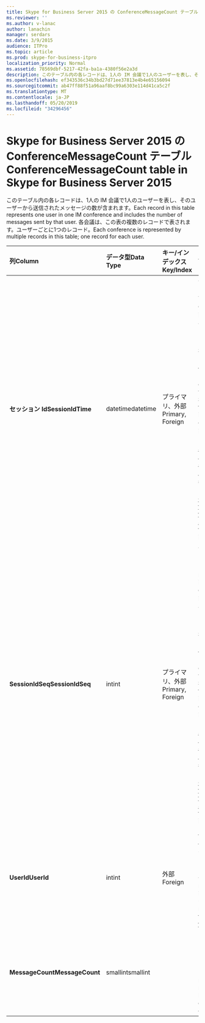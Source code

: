 ```yaml
---
title: Skype for Business Server 2015 の ConferenceMessageCount テーブル
ms.reviewer: ''
ms.author: v-lanac
author: lanachin
manager: serdars
ms.date: 3/9/2015
audience: ITPro
ms.topic: article
ms.prod: skype-for-business-itpro
localization_priority: Normal
ms.assetid: 78569dbf-5217-42fa-ba1a-4380f56e2a3d
description: このテーブル内の各レコードは、1人の IM 会議で1人のユーザーを表し、そのユーザーから送信されたメッセージの数が含まれます。 各会議は、この表の複数のレコードで表されます。ユーザーごとに1つのレコード。
ms.openlocfilehash: ef343536c34b3bd27d71ee37813e4b4e65156094
ms.sourcegitcommit: ab47ff88f51a96aaf8bc99a6303e114d41ca5c2f
ms.translationtype: MT
ms.contentlocale: ja-JP
ms.lasthandoff: 05/20/2019
ms.locfileid: "34296456"
---
```

# <a name="conferencemessagecount-table-in-skype-for-business-server-2015"></a><span data-ttu-id="ebcdd-104">Skype for Business Server 2015 の ConferenceMessageCount テーブル</span><span class="sxs-lookup"><span data-stu-id="ebcdd-104">ConferenceMessageCount table in Skype for Business Server 2015</span></span>
 
<span data-ttu-id="ebcdd-105">このテーブル内の各レコードは、1人の IM 会議で1人のユーザーを表し、そのユーザーから送信されたメッセージの数が含まれます。</span><span class="sxs-lookup"><span data-stu-id="ebcdd-105">Each record in this table represents one user in one IM conference and includes the number of messages sent by that user.</span></span> <span data-ttu-id="ebcdd-106">各会議は、この表の複数のレコードで表されます。ユーザーごとに1つのレコード。</span><span class="sxs-lookup"><span data-stu-id="ebcdd-106">Each conference is represented by multiple records in this table; one record for each user.</span></span>
  
|<span data-ttu-id="ebcdd-107">**列**</span><span class="sxs-lookup"><span data-stu-id="ebcdd-107">**Column**</span></span>|<span data-ttu-id="ebcdd-108">**データ型**</span><span class="sxs-lookup"><span data-stu-id="ebcdd-108">**Data Type**</span></span>|<span data-ttu-id="ebcdd-109">**キー/インデックス**</span><span class="sxs-lookup"><span data-stu-id="ebcdd-109">**Key/Index**</span></span>|<span data-ttu-id="ebcdd-110">**詳細**</span><span class="sxs-lookup"><span data-stu-id="ebcdd-110">**Details**</span></span>|
|:-----|:-----|:-----|:-----|
|<span data-ttu-id="ebcdd-111">**セッション Id**</span><span class="sxs-lookup"><span data-stu-id="ebcdd-111">**SessionIdTime**</span></span> <br/> |<span data-ttu-id="ebcdd-112">datetime</span><span class="sxs-lookup"><span data-stu-id="ebcdd-112">datetime</span></span>  <br/> |<span data-ttu-id="ebcdd-113">プライマリ、外部</span><span class="sxs-lookup"><span data-stu-id="ebcdd-113">Primary, Foreign</span></span>  <br/> |<span data-ttu-id="ebcdd-114">会議インスタンスの時刻。</span><span class="sxs-lookup"><span data-stu-id="ebcdd-114">Time of conference instance.</span></span> <span data-ttu-id="ebcdd-115">電話会議インスタンスを一意に識別するために**Sessionidseq**と組み合わせて使用されます。</span><span class="sxs-lookup"><span data-stu-id="ebcdd-115">Used in conjunction with **SessionIdSeq** to uniquely identify a conference instance.</span></span> <span data-ttu-id="ebcdd-116">詳細については、「 [Skype For Business Server 2015 の会議の表](conferences.md)」を参照してください。</span><span class="sxs-lookup"><span data-stu-id="ebcdd-116">See the [Conferences table in Skype for Business Server 2015](conferences.md) for more information.</span></span> <br/> |
|<span data-ttu-id="ebcdd-117">**SessionIdSeq**</span><span class="sxs-lookup"><span data-stu-id="ebcdd-117">**SessionIdSeq**</span></span> <br/> |<span data-ttu-id="ebcdd-118">int</span><span class="sxs-lookup"><span data-stu-id="ebcdd-118">int</span></span>  <br/> |<span data-ttu-id="ebcdd-119">プライマリ、外部</span><span class="sxs-lookup"><span data-stu-id="ebcdd-119">Primary, Foreign</span></span>  <br/> |<span data-ttu-id="ebcdd-120">会議インスタンスを識別する ID 番号。</span><span class="sxs-lookup"><span data-stu-id="ebcdd-120">ID number to identify the conference instance.</span></span> <span data-ttu-id="ebcdd-121">電話会議インスタンスを一意に識別するために**Sessionidtime**と組み合わせて使用されます。</span><span class="sxs-lookup"><span data-stu-id="ebcdd-121">Used in conjunction with **SessionIdTime** to uniquely identify a conference instance.</span></span> <span data-ttu-id="ebcdd-122">詳細については、「 [Skype For Business Server 2015 の会議の表](conferences.md)」を参照してください。</span><span class="sxs-lookup"><span data-stu-id="ebcdd-122">See the [Conferences table in Skype for Business Server 2015](conferences.md) for more information.</span></span> <br/> |
|<span data-ttu-id="ebcdd-123">**UserId**</span><span class="sxs-lookup"><span data-stu-id="ebcdd-123">**UserId**</span></span> <br/> |<span data-ttu-id="ebcdd-124">int</span><span class="sxs-lookup"><span data-stu-id="ebcdd-124">int</span></span>  <br/> |<span data-ttu-id="ebcdd-125">外部</span><span class="sxs-lookup"><span data-stu-id="ebcdd-125">Foreign</span></span>  <br/> |<span data-ttu-id="ebcdd-126">[[ユーザー] テーブル](users.md)から参照されている、このユーザーを識別する一意の番号。</span><span class="sxs-lookup"><span data-stu-id="ebcdd-126">Unique number identifying this user, referenced from the [Users table](users.md).</span></span>  <br/> |
|<span data-ttu-id="ebcdd-127">**MessageCount**</span><span class="sxs-lookup"><span data-stu-id="ebcdd-127">**MessageCount**</span></span> <br/> |<span data-ttu-id="ebcdd-128">smallint</span><span class="sxs-lookup"><span data-stu-id="ebcdd-128">smallint</span></span>  <br/> | <br/> |<span data-ttu-id="ebcdd-129">この会議中にこのユーザーによって送信されたメッセージの数です。</span><span class="sxs-lookup"><span data-stu-id="ebcdd-129">The number of messages sent by this user during this conference.</span></span>  <br/> |
   

